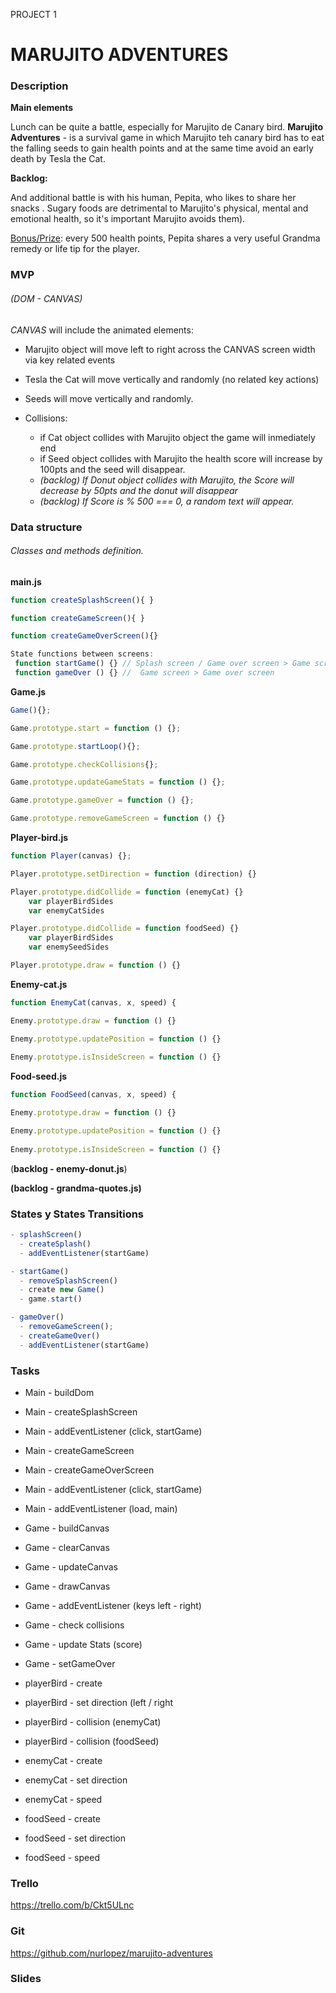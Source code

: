 PROJECT 1

# MARUJITO ADVENTURES

### Description

**Main elements**

Lunch can be quite a battle, especially for Marujito de Canary bird. **Marujito Adventures** - is a survival game in which  Marujito teh canary bird has to eat the falling seeds to gain health points and at the same time avoid an early death by Tesla the Cat. 



**Backlog:** 

And additional battle is with his human, Pepita, who likes to share her snacks . Sugary foods are detrimental to Marujito's physical, mental and emotional health, so it's important Marujito avoids them). 

<u>Bonus/Prize</u>: every 500 health points, Pepita shares a very useful Grandma remedy or life tip for the player.



### MVP

###### (DOM - CANVAS) 

*CANVAS* will include the animated elements: 

- Marujito object will move left to right across the CANVAS screen width via key related events

- Tesla the Cat will move vertically and randomly (no related key actions) 

- Seeds will move vertically and randomly. 

- Collisions: 

  - if Cat object collides with Marujito object the game will inmediately end
  - if Seed object collides with Marujito the health score will increase by 100pts and the seed will disappear. 
  - *(backlog) If Donut object collides with Marujito, the Score will decrease by 50pts and the donut will disappear*
  - *(backlog) If Score is % 500 === 0, a random text will appear.* 

  

### Data structure

###### Classes and methods definition.

**main.js**

```js
function createSplashScreen(){ }

function createGameScreen(){ }

function createGameOverScreen(){}

State functions between screens:
 function startGame() {} // Splash screen / Game over screen > Game screen
 function gameOver () {} //  Game screen > Game over screen 

```

**Game.js**

```js
Game(){};

Game.prototype.start = function () {};

Game.prototype.startLoop(){};

Game.prototype.checkCollisions{};

Game.prototype.updateGameStats = function () {};

Game.prototype.gameOver = function () {};

Game.prototype.removeGameScreen = function () {}
```

**Player-bird.js**

```js
function Player(canvas) {};

Player.prototype.setDirection = function (direction) {}

Player.prototype.didCollide = function (enemyCat) {}
	var playerBirdSides
    var enemyCatSides 

Player.prototype.didCollide = function foodSeed) {}
	var playerBirdSides
    var enemySeedSides 

Player.prototype.draw = function () {}
```

**Enemy-cat.js**

```js
function EnemyCat(canvas, x, speed) {

Enemy.prototype.draw = function () {}

Enemy.prototype.updatePosition = function () {}
	
Enemy.prototype.isInsideScreen = function () {}
```

**Food-seed.js**

```js
function FoodSeed(canvas, x, speed) {

Enemy.prototype.draw = function () {}

Enemy.prototype.updatePosition = function () {}
	
Enemy.prototype.isInsideScreen = function () {}
```



(**backlog - enemy-donut.js**)

**(backlog - grandma-quotes.js)**



### States y States Transitions

```js
- splashScreen()
  - createSplash()
  - addEventListener(startGame)
```

```js
- startGame()
  - removeSplashScreen()
  - create new Game()
  - game.start()
```

```js
- gameOver()
  - removeGameScreen();
  - createGameOver()
  - addEventListener(startGame) 
```



### Tasks

- Main - buildDom

- Main - createSplashScreen

- Main - addEventListener (click, startGame)

- Main - createGameScreen

- Main - createGameOverScreen

- Main - addEventListener (click, startGame)

- Main - addEventListener (load, main)

- Game - buildCanvas

- Game - clearCanvas

- Game - updateCanvas

- Game - drawCanvas

- Game - addEventListener (keys left - right)

- Game - check collisions

- Game  - update Stats (score)

- Game - setGameOver

- playerBird - create

- playerBird - set direction (left / right

- playerBird - collision (enemyCat)

- playerBird - collision (foodSeed)

- enemyCat - create

- enemyCat - set direction

- enemyCat - speed

- foodSeed - create

- foodSeed - set direction

- foodSeed - speed

  

### Trello

https://trello.com/b/Ckt5ULnc



### Git
https://github.com/nurlopez/marujito-adventures 

### Slides
